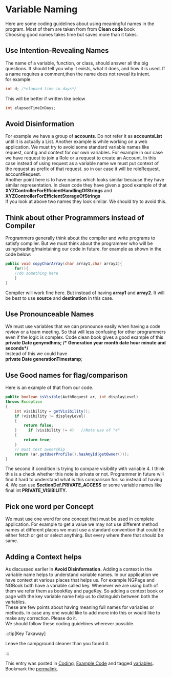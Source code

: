 #  Variable Naming

Here are some coding guidelines about using meaningful names in the program. Most of them are taken from from **Clean code** book  
Choosing good names takes time but saves more than it takes.

## Use Intention-Revealing Names

The name of a variable, function, or class, should answer all the big questions. It should tell you why it exists, what it does, and how it is used. If a name requires a comment,then the name does not reveal its intent.  
for example:

```java
int d; /*elapsed time in days*/
```


This will be better if written like below

```java
int elapsedTimeInDays;
```


## Avoid Disinformation

For example we have a group of **accounts**. Do not refer it as **accountsList** until it is actually a List. Another example is while working on a web application. We must try to avoid some standard variable names like request, config and context for our own variables. For example in our case we have request to join a Role or a request to create an Account. In this case instead of using request as a variable name we must put context of the request as prefix of that request. so in our case it will be roleRequest, accountRequest.  
Another point here is to have names which looks similar because they have similar representation. In clean code they have given a good example of that  
**XYZControllerForEfficientHandlingOfStrings** and **XYZControllerForEfficientStorageOfStrings**  
If you look at above two names they look similar. We should try to avoid this.

## Think about other Programmers instead of Compiler

Programmers generally think about the compiler and write programs to satisfy compiler. But we must think about the programmer who will be using/reading/maintaining our code in future. for example as shown in the code below:

```java
public void copyCharArray(char array1,char array2){
    for(){
    //do something here
    }
}
```


Compiler will work fine here. But instead of having **array1** and **array2**. It will be best to use **source** and **destination** in this case.

## Use Pronounceable Names

We must use variables that we can pronounce easily when having a code review or a team meeting. So that will less confusing for other programmers even if the logic is complex. Code clean book gives a good example of this  
**private Date genymdhms; /\* Generation year month date hour minute and seconds\*/**  
Instead of this we could have  
**private Date generationTimestamp**;

## Use Good names for flag/comparison

Here is an example of that from our code.

```java
public boolean isVisible(AuthRequest ar, int displayLevel)
throws Exception
{
    int visibility = getVisibility();
    if (visibility != displayLevel)
    {
        return false;
    }     if (visibility != 4)   //Note use of "4"
    {
        return true;
    }
    // must test ownership
    return (ar.getUserProfile().hasAnyId(getOwner()));
}
```


The second if condition is trying to compare visibility with variable 4. I think this is a check whether this note is private or not. Programmer in future will find it hard to understand what is this comparison for. so instead of having 4. We can use **SectionDef.PRIVATE\_ACCESS** or some variable names like final int **PRIVATE\_VISIBILITY.**

## Pick one word per Concept

We must use one word for one concept that must be used in complete application. For example to get a value we may not use different method names at different places we must use a standard convention that could be either fetch or get or select anything. But every where there that should be same.

## Adding a Context helps

As discussed earlier in **Avoid Disinformation.** Adding a context in the variable name helps to understand variable names. In our application we have context at various places that helps us. For example NGPage and NGBook both have a variable called key. Whenever we are using both of them we refer them as bookKey and pageKey. So adding a context book or page with the key variable name help us to distinguish between both the variables.  
These are few points about having meaning full names for variables or methods. In case any one would like to add more into this or would like to make any correction. Please do it.  
We should follow these coding guidelines wherever possible.  

:::tip[Key Takaway]

Leave the campground cleaner than you found it.

:::

This entry was posted in [Coding](https://agiletribe.purplehillsbooks.com/category/coding/), [Example Code](https://agiletribe.purplehillsbooks.com/category/example-code/) and tagged [variables](https://agiletribe.purplehillsbooks.com/tag/variables/). Bookmark the [permalink](https://agiletribe.purplehillsbooks.com/2023/01/17/variable-naming/ "Permalink to Variable Naming").